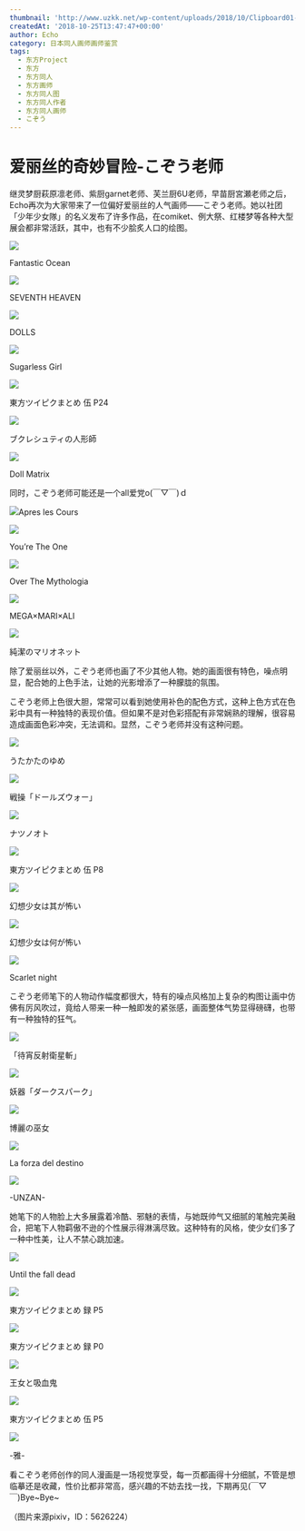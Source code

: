 ```yaml
---
thumbnail: 'http://www.uzkk.net/wp-content/uploads/2018/10/Clipboard01-2-821x510.png'
createdAt: '2018-10-25T13:47:47+00:00'
author: Echo
category: 日本同人画师画师鉴赏
tags:
  - 东方Project
  - 东方
  - 东方同人
  - 东方画师
  - 东方同人图
  - 东方同人作者
  - 东方同人画师
  - こぞう
---
```


# 爱丽丝的奇妙冒险-こぞう老师

继灵梦厨萩原凛老师、紫厨garnet老师、芙兰厨6U老师，早苗厨宮瀬老师之后，Echo再次为大家带来了一位偏好爱丽丝的人气画师——こぞう老师。她以社团「少年少女隊」的名义发布了许多作品，在comiket、例大祭、红楼梦等各种大型展会都非常活跃，其中，也有不少脍炙人口的绘图。

![](http://www.uzkk.net/wp-content/uploads/2018/10/45292790_p0-674x1024.jpg)

Fantastic Ocean

![](http://www.uzkk.net/wp-content/uploads/2018/10/60564369_p0.jpg)

SEVENTH HEAVEN

![](http://www.uzkk.net/wp-content/uploads/2018/10/55739599_p0.jpg)

DOLLS

![](http://www.uzkk.net/wp-content/uploads/2018/10/51921098_p0.jpg)

Sugarless Girl

![](http://www.uzkk.net/wp-content/uploads/2018/10/42970215_p24.jpg)

東方ツイピクまとめ 伍 P24

![](http://www.uzkk.net/wp-content/uploads/2018/10/39004656_p0-730x1024.jpg)

ブクレシュティの人形師

![](http://www.uzkk.net/wp-content/uploads/2018/10/50262912_p0.jpg)

Doll Matrix

同时，こぞう老师可能还是一个all爱党o(￣▽￣)ｄ

![](http://www.uzkk.net/wp-content/uploads/2018/10/43099129_p0-732x1024.jpg)Apres les Cours

![](http://www.uzkk.net/wp-content/uploads/2018/10/43120704_p0-732x1024.jpg)

You’re The One

![](http://www.uzkk.net/wp-content/uploads/2018/10/40305478_p0-519x1024.jpg)

Over The Mythologia

![](http://www.uzkk.net/wp-content/uploads/2018/10/43071010_p0.jpg)

MEGA×MARI×ALI

![](http://www.uzkk.net/wp-content/uploads/2018/10/39025641_p0-704x1024.jpg)

純潔のマリオネット

除了爱丽丝以外，こぞう老师也画了不少其他人物。她的画面很有特色，噪点明显，配合她的上色手法，让她的光影增添了一种朦胧的氛围。

こぞう老师上色很大胆，常常可以看到她使用补色的配色方式，这种上色方式在色彩中具有一种独特的表现价值。但如果不是对色彩搭配有非常娴熟的理解，很容易造成画面色彩冲突，无法调和。显然，こぞう老师并没有这种问题。

![](http://www.uzkk.net/wp-content/uploads/2018/10/68598851_p0-734x1024.jpg)

うたかたのゆめ

![](http://www.uzkk.net/wp-content/uploads/2018/10/68579085_p0-746x1024.jpg)

戦操「ドールズウォー」

![](http://www.uzkk.net/wp-content/uploads/2018/10/45351473_p0-1024x724.jpg)

ナツノオト

![](http://www.uzkk.net/wp-content/uploads/2018/10/42970215_p8.jpg)

東方ツイピクまとめ 伍 P8

![](http://www.uzkk.net/wp-content/uploads/2018/10/61438671_p0.jpg)

幻想少女は其が怖い

![](http://www.uzkk.net/wp-content/uploads/2018/10/47809151_p0-745x1024.jpg)

幻想少女は何が怖い

![](http://www.uzkk.net/wp-content/uploads/2018/10/58351366_p0.jpg)

Scarlet night

こぞう老师笔下的人物动作幅度都很大，特有的噪点风格加上复杂的构图让画中仿佛有厉风吹过，竟给人带来一种一触即发的紧张感，画面整体气势显得磅礴，也带有一种独特的狂气。

![](http://www.uzkk.net/wp-content/uploads/2018/10/37591726_p0-1024x727.jpg)

「待宵反射衛星斬」

![](http://www.uzkk.net/wp-content/uploads/2018/10/38245600_p0-717x1024.jpg)

妖器「ダークスパーク」

![](http://www.uzkk.net/wp-content/uploads/2018/10/47657345_p0-1024x744.jpg)

博麗の巫女

![](http://www.uzkk.net/wp-content/uploads/2018/10/43386917_p0.jpg)

La forza del destino

![](http://www.uzkk.net/wp-content/uploads/2018/10/43389455_p0-734x1024.jpg)

-UNZAN-

她笔下的人物脸上大多展露着冷酷、邪魅的表情，与她既帅气又细腻的笔触完美融合，把笔下人物羁傲不逊的个性展示得淋漓尽致。这种特有的风格，使少女们多了一种中性美，让人不禁心跳加速。

![](http://www.uzkk.net/wp-content/uploads/2018/10/45828977_p0-1024x754.jpg)

Until the fall dead

![](http://www.uzkk.net/wp-content/uploads/2018/10/45525389_p5.jpg)

東方ツイピクまとめ 録 P5

![](http://www.uzkk.net/wp-content/uploads/2018/10/45525389_p0.jpg)

東方ツイピクまとめ 録 P0

![](http://www.uzkk.net/wp-content/uploads/2018/10/46418596_p0-731x1024.jpg)

王女と吸血鬼

![](http://www.uzkk.net/wp-content/uploads/2018/10/42970215_p5.jpg)

東方ツイピクまとめ 伍 P5

![](http://www.uzkk.net/wp-content/uploads/2018/10/46401439_p0-743x1024.jpg)

-雅-

看こぞう老师创作的同人漫画是一场视觉享受，每一页都画得十分细腻，不管是想临摹还是收藏，性价比都非常高，感兴趣的不妨去找一找，下期再见(￣▽￣)Bye~Bye~

（图片来源pixiv，ID：5626224）
